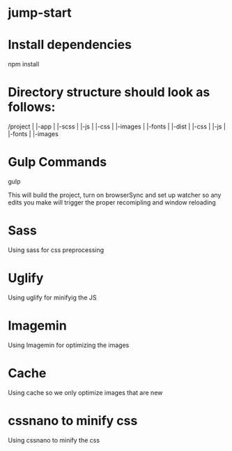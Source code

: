 # jump-start

# Install dependencies
npm install

# Directory structure should look as follows:

  /project
  |
  |-app
  |  |-scss
  |  |-js
  |  |-css
  |  |-images
  |  |-fonts
  |
  |-dist
  |  |-css
  |  |-js
  |  |-fonts
  |  |-images

# Gulp Commands
gulp

This will build the project, turn on browserSync and set up watcher so any edits you make will trigger the proper recomipling and window reloading

# Sass
Using sass for css preprocessing

# Uglify
Using uglify for minifyig the JS

# Imagemin
Using Imagemin for optimizing the images

# Cache
Using cache so we only optimize images that are new

# cssnano to minify css
Using cssnano to minify the css
